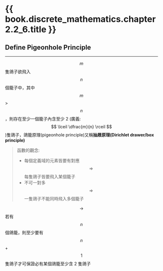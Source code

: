 # {{ book.discrete_mathematics.chapter2.2_6.title }}
<!-- toc -->

## Define Pigeonhole Principle
---
$$ m $$ 隻鴿子欲飛入 $$ n $$ 個籠子中，其中 $$ m $$ > $$ n $$，則存在至少一個籠子內含至少 2 (廣義: $$ \lceil \dfrac{m}{n} \rceil $$)隻鴿子，鴿籠原理(pigeonhole principle)又稱**抽屜原理(Dirichlet drawer/box principle)**
> 函數的觀念:
> - 每個定義域的元素皆要有對應 $$ \Rightarrow $$ 每隻鴿子皆要飛入某個籠子
> - 不可一對多 $$ \Rightarrow $$ 一隻鴿子不能同時飛入多個籠子

$$ \rightarrow $$ 若有 $$ n $$ 個鴿籠，則至少要有 $$ n $$ + $$ 1 $$ 隻鴿子才可保證必有某個鴿籠至少含 2 隻鴿子

